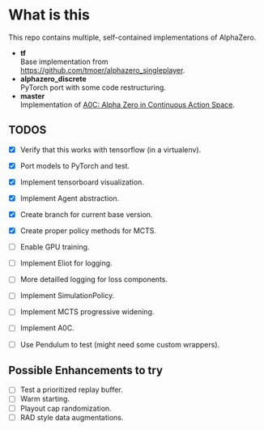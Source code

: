 # What is this
This repo contains multiple, self-contained implementations of AlphaZero. 

* **tf**   
    Base implementation from https://github.com/tmoer/alphazero_singleplayer.  
* **alphazero_discrete**  
    PyTorch port with some code restructuring.  
* **master**  
    Implementation of [A0C: Alpha Zero in Continuous Action Space](https://arxiv.org/pdf/1805.09613.pdf).


## TODOS
- [x] Verify that this works with tensorflow (in a virtualenv).
- [x] Port models to PyTorch and test.
- [x] Implement tensorboard visualization.
- [x] Implement Agent abstraction.
- [x] Create branch for current base version.
- [x] Create proper policy methods for MCTS.
- [ ] Enable GPU training.
- [ ] Implement Eliot for logging.
- [ ] More detailled logging for loss components.
- [ ] Implement SimulationPolicy.
- [ ] Implement MCTS progressive widening.
- [ ] Implement A0C.
- [ ] Use Pendulum to test (might need some custom wrappers).


## Possible Enhancements to try
- [ ] Test a prioritized replay buffer.
- [ ] Warm starting.
- [ ] Playout cap randomization.
- [ ] RAD style data augmentations.
